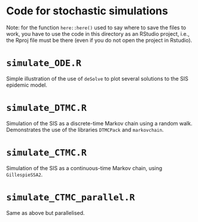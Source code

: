 # Code for stochastic simulations

Note: for the function `here::here()` used to say where to save the files to work, you have to use the code in this directory as an RStudio project, i.e., the Rproj file must be there (even if you do not open the project in Rstudio).

# `simulate_ODE.R`
Simple illustration of the use of `deSolve` to plot several solutions to the SIS epidemic model.

# `simulate_DTMC.R`
Simulation of the SIS as a discrete-time Markov chain using a random walk. Demonstrates the use of the libraries `DTMCPack` and `markovchain`.

# `simulate_CTMC.R`
Simulation of the SIS as a continuous-time Markov chain, using `GillespieSSA2`.

# `simulate_CTMC_parallel.R`
Same as above but parallelised.